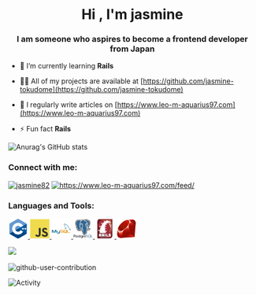 <h1 align="center">Hi , I'm jasmine</h1>
<h3 align="center">I am someone who aspires to become a frontend developer from Japan</h3>

- 🌱 I’m currently learning **Rails**

- 👨‍💻 All of my projects are available at [https://github.com/jasmine-tokudome](https://github.com/jasmine-tokudome)

- 📝 I regularly write articles on [https://www.leo-m-aquarius97.com](https://www.leo-m-aquarius97.com)

- ⚡ Fun fact **Rails**

![Anurag's GitHub stats](https://github-readme-stats.vercel.app/api?username=jasmine-tokudome&show_icons=true&theme=omni)


<h3 align="left">Connect with me:</h3>
<p align="left">
<a href="https://instagram.com/jasmine82" target="blank"><img align="center" src="https://raw.githubusercontent.com/rahuldkjain/github-profile-readme-generator/master/src/images/icons/Social/instagram.svg" alt="jasmine82" height="30" width="40" /></a>
<a href="/https://www.leo-m-aquarius97.com/feed/" target="blank"><img align="center" src="https://raw.githubusercontent.com/rahuldkjain/github-profile-readme-generator/master/src/images/icons/Social/rss.svg" alt="https://www.leo-m-aquarius97.com/feed/" height="30" width="40" /></a>
<h3 align="left">Languages and Tools:</h3>
<p align="left"> <a href="https://www.w3schools.com/cpp/" target="_blank" rel="noreferrer"> <img src="https://raw.githubusercontent.com/devicons/devicon/master/icons/cplusplus/cplusplus-original.svg" alt="cplusplus" width="40" height="40"/> </a> <a href="https://developer.mozilla.org/en-US/docs/Web/JavaScript" target="_blank" rel="noreferrer"> <img src="https://raw.githubusercontent.com/devicons/devicon/master/icons/javascript/javascript-original.svg" alt="javascript" width="40" height="40"/> </a> <a href="https://www.mysql.com/" target="_blank" rel="noreferrer"> <img src="https://raw.githubusercontent.com/devicons/devicon/master/icons/mysql/mysql-original-wordmark.svg" alt="mysql" width="40" height="40"/> </a> <a href="https://www.postgresql.org" target="_blank" rel="noreferrer"> <img src="https://raw.githubusercontent.com/devicons/devicon/master/icons/postgresql/postgresql-original-wordmark.svg" alt="postgresql" width="40" height="40"/> </a> <a href="https://rubyonrails.org" target="_blank" rel="noreferrer"> <img src="https://raw.githubusercontent.com/devicons/devicon/master/icons/rails/rails-original-wordmark.svg" alt="rails" width="40" height="40"/> </a> <a href="https://www.ruby-lang.org/en/" target="_blank" rel="noreferrer"> <img src="https://raw.githubusercontent.com/devicons/devicon/master/icons/ruby/ruby-original.svg" alt="ruby" width="40" height="40"/> </a> </p> 

![](https://github-profile-summary-cards.vercel.app/api/cards/profile-details?username=jasmine-tokudome&theme=vue)

![github-user-contribution](https://github.com/jasmine-tokudome/jasmine-tokudome/assets/103996128/1701a450-9fde-4c19-a650-29e93f175652)

<img
  src="https://github.com/jasmine-tokudome/jasmine-tokudome/blob/main/images/stat.svg"
  alt="Activity"
/>
